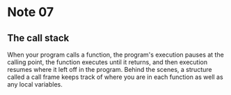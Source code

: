 # Note 07

## The call stack

When your program calls a function, the program's execution pauses at the
calling point, the function executes until it returns, and then execution
resumes where it left off in the program. Behind the scenes, a structure called
a call frame keeps track of where you are in each function as well as any local
variables.
